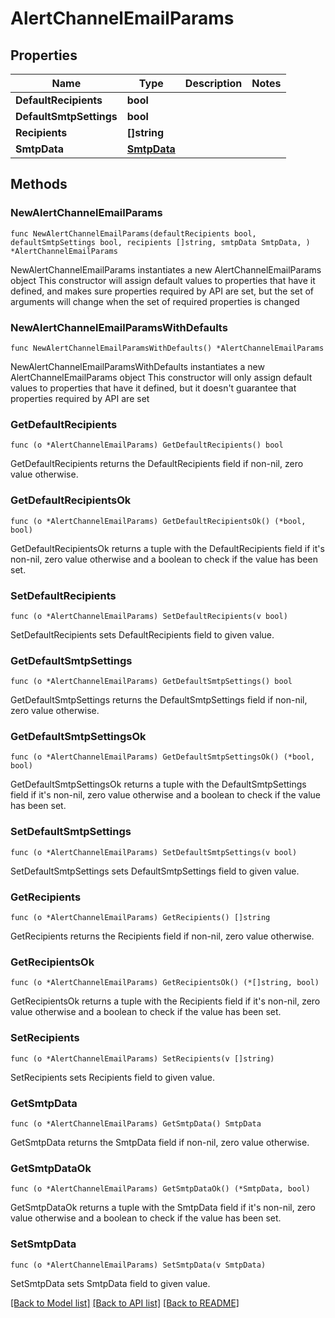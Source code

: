 # AlertChannelEmailParams

## Properties

Name | Type | Description | Notes
------------ | ------------- | ------------- | -------------
**DefaultRecipients** | **bool** |  | 
**DefaultSmtpSettings** | **bool** |  | 
**Recipients** | **[]string** |  | 
**SmtpData** | [**SmtpData**](SmtpData.md) |  | 

## Methods

### NewAlertChannelEmailParams

`func NewAlertChannelEmailParams(defaultRecipients bool, defaultSmtpSettings bool, recipients []string, smtpData SmtpData, ) *AlertChannelEmailParams`

NewAlertChannelEmailParams instantiates a new AlertChannelEmailParams object
This constructor will assign default values to properties that have it defined,
and makes sure properties required by API are set, but the set of arguments
will change when the set of required properties is changed

### NewAlertChannelEmailParamsWithDefaults

`func NewAlertChannelEmailParamsWithDefaults() *AlertChannelEmailParams`

NewAlertChannelEmailParamsWithDefaults instantiates a new AlertChannelEmailParams object
This constructor will only assign default values to properties that have it defined,
but it doesn't guarantee that properties required by API are set

### GetDefaultRecipients

`func (o *AlertChannelEmailParams) GetDefaultRecipients() bool`

GetDefaultRecipients returns the DefaultRecipients field if non-nil, zero value otherwise.

### GetDefaultRecipientsOk

`func (o *AlertChannelEmailParams) GetDefaultRecipientsOk() (*bool, bool)`

GetDefaultRecipientsOk returns a tuple with the DefaultRecipients field if it's non-nil, zero value otherwise
and a boolean to check if the value has been set.

### SetDefaultRecipients

`func (o *AlertChannelEmailParams) SetDefaultRecipients(v bool)`

SetDefaultRecipients sets DefaultRecipients field to given value.


### GetDefaultSmtpSettings

`func (o *AlertChannelEmailParams) GetDefaultSmtpSettings() bool`

GetDefaultSmtpSettings returns the DefaultSmtpSettings field if non-nil, zero value otherwise.

### GetDefaultSmtpSettingsOk

`func (o *AlertChannelEmailParams) GetDefaultSmtpSettingsOk() (*bool, bool)`

GetDefaultSmtpSettingsOk returns a tuple with the DefaultSmtpSettings field if it's non-nil, zero value otherwise
and a boolean to check if the value has been set.

### SetDefaultSmtpSettings

`func (o *AlertChannelEmailParams) SetDefaultSmtpSettings(v bool)`

SetDefaultSmtpSettings sets DefaultSmtpSettings field to given value.


### GetRecipients

`func (o *AlertChannelEmailParams) GetRecipients() []string`

GetRecipients returns the Recipients field if non-nil, zero value otherwise.

### GetRecipientsOk

`func (o *AlertChannelEmailParams) GetRecipientsOk() (*[]string, bool)`

GetRecipientsOk returns a tuple with the Recipients field if it's non-nil, zero value otherwise
and a boolean to check if the value has been set.

### SetRecipients

`func (o *AlertChannelEmailParams) SetRecipients(v []string)`

SetRecipients sets Recipients field to given value.


### GetSmtpData

`func (o *AlertChannelEmailParams) GetSmtpData() SmtpData`

GetSmtpData returns the SmtpData field if non-nil, zero value otherwise.

### GetSmtpDataOk

`func (o *AlertChannelEmailParams) GetSmtpDataOk() (*SmtpData, bool)`

GetSmtpDataOk returns a tuple with the SmtpData field if it's non-nil, zero value otherwise
and a boolean to check if the value has been set.

### SetSmtpData

`func (o *AlertChannelEmailParams) SetSmtpData(v SmtpData)`

SetSmtpData sets SmtpData field to given value.



[[Back to Model list]](../README.md#documentation-for-models) [[Back to API list]](../README.md#documentation-for-api-endpoints) [[Back to README]](../README.md)


